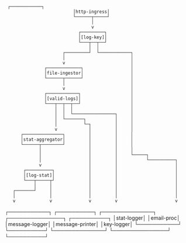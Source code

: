      ┌────────────┐                               
                              │http-ingress│                               
                              └──────┬─────┘                               
                                     │                                     
                                     v                                     
                                ┌─────────┐                                
                                │[log-key]│                                
                                └───┬──┬──┘                                
                                    │  │                                   
                          ┌─────────┘  └────────────┐                      
                          │                         │                      
                          v                         │                      
                   ┌─────────────┐                  │                      
                   │file-ingestor│                  │                      
                   └──────┬──────┘                  │                      
                          │                         │                      
                          v                         │                      
                   ┌────────────┐                   │                      
                   │[valid-logs]│                   │                      
                   └───┬──┬──┬──┘                   │                      
                       │  │  │                      │                      
                       │  │  └────────────────┐     │                      
                       │  └───────┐           │     │                      
                       │          └─┐         │     │                      
                       v            │         │     │                      
          ┌───────────────┐         │         │     │                      
          │stat-aggregator│         │         │     │                      
          └──────┬────────┘         │         │     │                      
                 │                  │         │     │                      
                 │                  │         │     └─────┐                
                 │                  │         │           └──────────┐     
                 v                  │         │                      │     
           ┌──────────┐             │         │                      │     
           │[log-stat]│             │         │                      │     
           └───┬─────┬┘             │         │                      │     
               │     │              │         │                      │     
       ┌───────┘     │              │         │                      │     
       │             │              │         │                      │     
       v             v              v         v                      v     
 ┌───────────┐ ┌──────────┐ ┌──────────────┐ ┌───────────────┐ ┌──────────┐
 │stat-logger│ │email-proc│ │message-logger│ │message-printer│ │key-logger│
 └───────────┘ └──────────┘ └──────────────┘ └───────────────┘ └──────────┘
